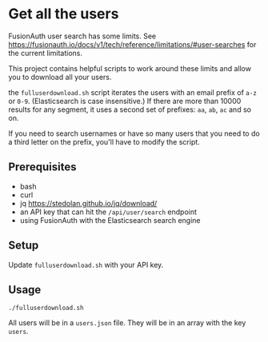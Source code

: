 # Get all the users

FusionAuth user search has some limits. See https://fusionauth.io/docs/v1/tech/reference/limitations/#user-searches for the current limitations.

This project contains helpful scripts to work around these limits and allow you to download all your users.

the `fulluserdownload.sh` script iterates the users with an email prefix of `a-z` or `0-9`. (Elasticsearch is case insensitive.) If there are more than 10000 results for any segment, it uses a second set of prefixes: `aa`, `ab`, `ac` and so on.

If you need to search usernames or have so many users that you need to do a third letter on the prefix, you'll have to modify the script.

## Prerequisites

* bash
* curl
* jq https://stedolan.github.io/jq/download/
* an API key that can hit the `/api/user/search` endpoint
* using FusionAuth with the Elasticsearch search engine

## Setup

Update `fulluserdownload.sh` with your API key.

## Usage

```
./fulluserdownload.sh
```

All users will be in a `users.json` file. They will be in an array with the key `users`.
